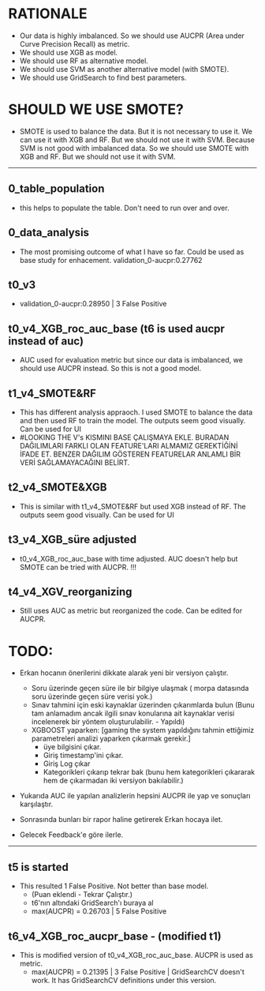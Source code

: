 # RATIONALE

- Our data is highly imbalanced. So we should use AUCPR (Area under Curve Precision Recall) as metric.
- We should use XGB as model.
- We should use RF as alternative model.
- We should use SVM as another alternative model (with SMOTE).
- We should use GridSearch to find best parameters.

# SHOULD WE USE SMOTE?

- SMOTE is used to balance the data. But it is not necessary to use it. We can use it with XGB and RF. But we should not use it with SVM. Because SVM is not good with imbalanced data. So we should use SMOTE with XGB and RF. But we should not use it with SVM.

---

## 0_table_population

- this helps to populate the table. Don't need to run over and over.

## 0_data_analysis

- The most promising outcome of what I have so far. Could be used as base study for enhacement.
  validation_0-aucpr:0.27762

## t0_v3

- validation_0-aucpr:0.28950 | 3 False Positive

## t0_v4_XGB_roc_auc_base (t6 is used aucpr instead of auc)

- AUC used for evaluation metric but since our data is imbalanced, we should use AUCPR instead. So this is not a good model.

## t1_v4_SMOTE&RF

- This has different analysis appraoch. I used SMOTE to balance the data and then used RF to train the model. The outputs seem good visually. Can be used for UI
- #LOOKING THE V's KISMINI BASE ÇALIŞMAYA EKLE. BURADAN DAĞILIMLARI FARKLI OLAN FEATURE'LARI ALMAMIZ GEREKTİĞİNİ İFADE ET. BENZER DAĞILIM GÖSTEREN FEATURELAR ANLAMLI BİR VERİ SAĞLAMAYACAĞINI BELİRT.

## t2_v4_SMOTE&XGB

- This is similar with t1_v4_SMOTE&RF but used XGB instead of RF. The outputs seem good visually. Can be used for UI

## t3_v4_XGB_süre adjusted

- t0_v4_XGB_roc_auc_base with time adjusted. AUC doesn't help but SMOTE can be tried with AUCPR. !!!

## t4_v4_XGV_reorganizing

- Still uses AUC as metric but reorganized the code. Can be edited for AUCPR.

# TODO:

- Erkan hocanın önerilerini dikkate alarak yeni bir versiyon çalıştır.

  - Soru üzerinde geçen süre ile bir bilgiye ulaşmak ( morpa datasında soru üzerinde geçen süre verisi yok.)
  - Sınav tahmini için eski kaynaklar üzerinden çıkarımlarda bulun (Bunu tam anlamadım ancak ilgili sınav konularına ait kaynaklar verisi incelenerek bir yöntem oluşturulabilir. - Yapıldı)
  - XGBOOST yaparken: [gaming the system yapıldığını tahmin ettiğimiz parametreleri analizi yaparken çıkarmak gerekir.]
    - üye bilgisini çıkar.
    - Giriş timestamp'ini çıkar.
    - Giriş Log çıkar
    - Kategorikleri çıkarıp tekrar bak (bunu hem kategorikleri çıkararak hem de çıkarmadan iki versiyon bakılabilir.)

- Yukarıda AUC ile yapılan analizlerin hepsini AUCPR ile yap ve sonuçları karşılaştır.
- Sonrasında bunları bir rapor haline getirerek Erkan hocaya ilet.
- Gelecek Feedback'e göre ilerle.

---

## t5 is started

- This resulted 1 False Positive. Not better than base model.
  - (Puan eklendi - Tekrar Çalıştır.)
  - t6'nın altındaki GridSearch'ı buraya al
  - max(AUCPR) = 0.26703 | 5 False Positive

## t6_v4_XGB_roc_aucpr_base - (modified t1)

- This is modified version of t0_v4_XGB_roc_auc_base. AUCPR is used as metric.
  - max(AUCPR) = 0.21395 | 3 False Positive | GridSearchCV doesn't work. It has GridSearchCV definitions under this version.

